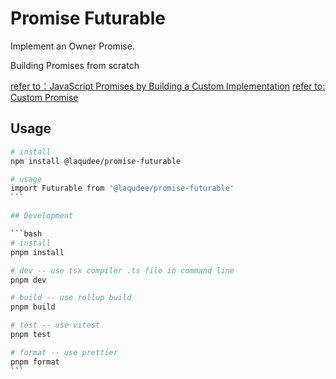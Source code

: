 # Promise Futurable

Implement an Owner Promise.

Building Promises from scratch

[refer to：JavaScript Promises by Building a Custom Implementation](https://codefrontend.com/promises/)
[refer to: Custom Promise](https://github.com/laqudee/custom-promise)
## Usage

````bash
# install
npm install @laqudee/promise-futurable

# usage
import Futurable from '@laqudee/promise-futurable'
```

## Development

```bash
# install
pnpm install

# dev -- use tsx compiler .ts file in command line
pnpm dev

# build -- use rollup build
pnpm build

# test -- use vitest
pnpm test

# format -- use prettier
pnpm format
```
